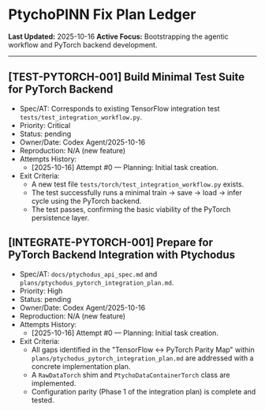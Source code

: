 # PtychoPINN Fix Plan Ledger

**Last Updated:** 2025-10-16
**Active Focus:** Bootstrapping the agentic workflow and PyTorch backend development.

---

## [TEST-PYTORCH-001] Build Minimal Test Suite for PyTorch Backend
- Spec/AT: Corresponds to existing TensorFlow integration test `tests/test_integration_workflow.py`.
- Priority: Critical
- Status: pending
- Owner/Date: Codex Agent/2025-10-16
- Reproduction: N/A (new feature)
- Attempts History:
  * [2025-10-16] Attempt #0 — Planning: Initial task creation.
- Exit Criteria:
  - A new test file `tests/torch/test_integration_workflow.py` exists.
  - The test successfully runs a minimal train -> save -> load -> infer cycle using the PyTorch backend.
  - The test passes, confirming the basic viability of the PyTorch persistence layer.

## [INTEGRATE-PYTORCH-001] Prepare for PyTorch Backend Integration with Ptychodus
- Spec/AT: `docs/ptychodus_api_spec.md` and `plans/ptychodus_pytorch_integration_plan.md`.
- Priority: High
- Status: pending
- Owner/Date: Codex Agent/2025-10-16
- Reproduction: N/A (new feature)
- Attempts History:
  * [2025-10-16] Attempt #0 — Planning: Initial task creation.
- Exit Criteria:
  - All gaps identified in the "TensorFlow ↔ PyTorch Parity Map" within `plans/ptychodus_pytorch_integration_plan.md` are addressed with a concrete implementation plan.
  - A `RawDataTorch` shim and `PtychoDataContainerTorch` class are implemented.
  - Configuration parity (Phase 1 of the integration plan) is complete and tested.
